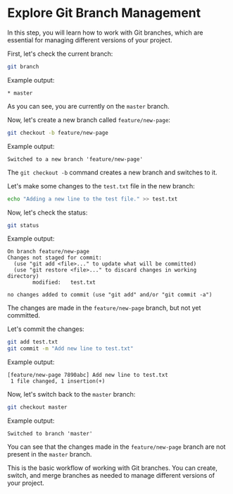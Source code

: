 # Explore Git Branch Management

In this step, you will learn how to work with Git branches, which are essential for managing different versions of your project.

First, let's check the current branch:

```bash
git branch
```

Example output:

```
* master
```

As you can see, you are currently on the `master` branch.

Now, let's create a new branch called `feature/new-page`:

```bash
git checkout -b feature/new-page
```

Example output:

```
Switched to a new branch 'feature/new-page'
```

The `git checkout -b` command creates a new branch and switches to it.

Let's make some changes to the `test.txt` file in the new branch:

```bash
echo "Adding a new line to the test file." >> test.txt
```

Now, let's check the status:

```bash
git status
```

Example output:

```
On branch feature/new-page
Changes not staged for commit:
  (use "git add <file>..." to update what will be committed)
  (use "git restore <file>..." to discard changes in working directory)
        modified:   test.txt

no changes added to commit (use "git add" and/or "git commit -a")
```

The changes are made in the `feature/new-page` branch, but not yet committed.

Let's commit the changes:

```bash
git add test.txt
git commit -m "Add new line to test.txt"
```

Example output:

```
[feature/new-page 7890abc] Add new line to test.txt
 1 file changed, 1 insertion(+)
```

Now, let's switch back to the `master` branch:

```bash
git checkout master
```

Example output:

```
Switched to branch 'master'
```

You can see that the changes made in the `feature/new-page` branch are not present in the `master` branch.

This is the basic workflow of working with Git branches. You can create, switch, and merge branches as needed to manage different versions of your project.
